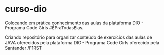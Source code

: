 # curso-dio
Colocando em prática conhecimento das aulas da plataforma DIO - Programa Code Girls #ÉPraTodasElas.


Criando repositório para organizar conteúdo de exercícios das aulas de JAVA oferecidos pela plataforma DIO - Programa Code Girls oferecido pela Santander /F1RST
